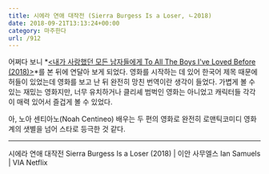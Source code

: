 ```yaml
---
title: 시에라 연애 대작전 (Sierra Burgess Is a Loser, ㄴ2018)
date: 2018-09-21T13:13:24+00:00
category: 마주한다
url: /912
---
```


어쩌다 보니 *[<내가 사랑했던 모든 남자들에게 To All The Boys I've Loved Before (2018)>][1]*를 본 뒤에 연달아 보게 되었다. 영화를 시작하는 데 있어 한국어 제목 때문에 허들이 있었는데 영화를 보고 난 뒤 완전히 망친 번역이란 생각이 들었다. 가볍게 볼 수 있는 재밌는 영화지만, 너무 유치하거나 클리셰 범벅인 영화는 아니었고 캐릭터들 각각이 매력 있어서 즐겁게 볼 수 있었다.

아, 노아 센티아노(Noah Centineo) 배우는 두 편의 영화로 완전히 로맨틱코미디 영화계의 샛별을 넘어 스타로 등극한 것 같다.

---

시에라 연애 대작전 Sierra Burgess Is a Loser (2018) | 이안 사무엘스 Ian Samuels | VIA Netflix

[1]: https://dowha.kim/907
